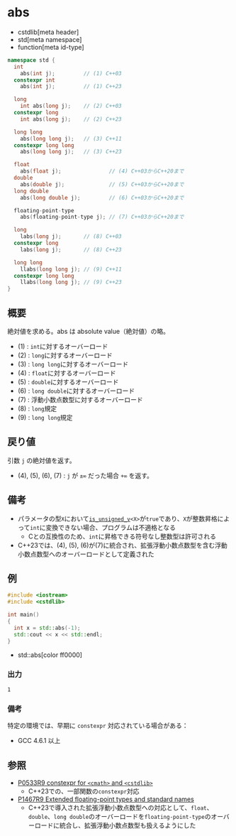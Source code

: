 # abs
* cstdlib[meta header]
* std[meta namespace]
* function[meta id-type]

```cpp
namespace std {
  int
    abs(int j);         // (1) C++03
  constexpr int
    abs(int j);         // (1) C++23

  long
    int abs(long j);    // (2) C++03
  constexpr long
    int abs(long j);    // (2) C++23

  long long
    abs(long long j);   // (3) C++11
  constexpr long long
    abs(long long j);   // (3) C++23

  float
    abs(float j);               // (4) C++03からC++20まで
  double
    abs(double j);              // (5) C++03からC++20まで
  long double
    abs(long double j);         // (6) C++03からC++20まで

  floating-point-type
    abs(floating-point-type j); // (7) C++03からC++20まで

  long
    labs(long j);       // (8) C++03
  constexpr long
    labs(long j);       // (8) C++23

  long long
    llabs(long long j); // (9) C++11
  constexpr long long
    llabs(long long j); // (9) C++23
}
```

## 概要
絶対値を求める。abs は absolute value（絶対値）の略。

- (1) : `int`に対するオーバーロード
- (2) : `long`に対するオーバーロード
- (3) : `long long`に対するオーバーロード
- (4) : `float`に対するオーバーロード
- (5) : `double`に対するオーバーロード
- (6) : `long double`に対するオーバーロード
- (7) : 浮動小数点数型に対するオーバーロード
- (8) : `long`規定
- (9) : `long long`規定


## 戻り値
引数 `j` の絶対値を返す。

- (4), (5), (6), (7) : `j` が `±∞` だった場合 `+∞` を返す。


## 備考
- パラメータの型`X`において[`is_unsigned_v`](/reference/type_traits/is_unsigned.md)`<X>`が`true`であり、`X`が整数昇格によって`int`に変換できない場合、プログラムは不適格となる
    - Cとの互換性のため、`int`に昇格できる符号なし整数型は許可される
- C++23では、(4), (5), (6)が(7)に統合され、拡張浮動小数点数型を含む浮動小数点数型へのオーバーロードとして定義された


## 例
```cpp example
#include <iostream>
#include <cstdlib>

int main()
{
  int x = std::abs(-1);
  std::cout << x << std::endl;
}
```
* std::abs[color ff0000]

### 出力
```
1
```


### 備考
特定の環境では、早期に `constexpr` 対応されている場合がある：

- GCC 4.6.1 以上


## 参照
- [P0533R9 constexpr for `<cmath>` and `<cstdlib>`](https://www.open-std.org/jtc1/sc22/wg21/docs/papers/2021/p0533r9.pdf)
    - C++23での、一部関数の`constexpr`対応
- [P1467R9 Extended floating-point types and standard names](https://www.open-std.org/jtc1/sc22/wg21/docs/papers/2022/p1467r9.html)
    - C++23で導入された拡張浮動小数点数型への対応として、`float`、`double`、`long double`のオーバーロードを`floating-point-type`のオーバーロードに統合し、拡張浮動小数点数型も扱えるようにした
